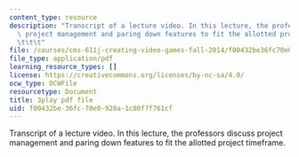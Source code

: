 ```yaml
---
content_type: resource
description: "Transcript of a lecture video. In this lecture, the professors discuss\
  \ project management and paring down features to fit the allotted project timeframe.\t\
  \t\t\t"
file: /courses/cms-611j-creating-video-games-fall-2014/f00432be36fc70e0928a1c08f7f761cf_Ya8wC2rNQK0.pdf
file_type: application/pdf
learning_resource_types: []
license: https://creativecommons.org/licenses/by-nc-sa/4.0/
ocw_type: OCWFile
resourcetype: Document
title: 3play pdf file
uid: f00432be-36fc-70e0-928a-1c08f7f761cf
---
```

Transcript of a lecture video. In this lecture, the professors discuss project management and paring down features to fit the allotted project timeframe.				